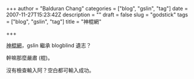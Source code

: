 +++
author = "Balduran Chang"
categories = ["blog", "gslin", "tag"]
date = 2007-11-27T15:23:42Z
description = ""
draft = false
slug = "godstick"
tags = ["blog", "gslin", "tag"]
title = "神棍網"

+++


[神棍網](http://beta.godstick.net/)，gslin 繼承 blogblind 遺志？

幹嘛那麼嚴肅 (棍)。

沒有檢查輸入阿？空白都可輸入成功。

